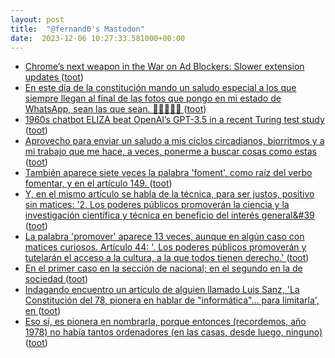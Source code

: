 ```yaml
---
layout: post
title:  "@fernand0's Mastodon"
date:  2023-12-06 10:27:33.581000+00:00
---
```

*  [Chrome’s next weapon in the War on Ad Blockers: Slower extension updates ](https://arstechnica.com/google/2023/12/chromes-next-weapon-in-the-war-on-ad-blockers-slower-extension-updates) ([toot](https://mastodon.social/@fernand0/111532995613867497))
*  [En este día de la constitución mando un saludo especial a los que siempre llegan al final de las fotos que pongo en mi estado de WhatsApp, sean las que sean. 🫶🏼🫶🏼🫶 ](https://mastodon.social/@fernand0/111532850119423357) ([toot](https://mastodon.social/@fernand0/111532850119423357))
*  [1960s chatbot ELIZA beat OpenAI’s GPT-3.5 in a recent Turing test study ](https://arstechnica.com/information-technology/2023/12/real-humans-appeared-human-63-of-the-time-in-recent-turing-test-ai-study) ([toot](https://mastodon.social/@fernand0/111532774487989888))
*  [Aprovecho para enviar un saludo a mis ciclos circadianos, biorritmos y a mi trabajo que me hace, a veces, ponerme a buscar cosas como estas ](https://mastodon.social/@fernand0/111532578010091754) ([toot](https://mastodon.social/@fernand0/111532578010091754))
*  [También aparece siete veces la palabra &#39;foment&#39;, como raíz del verbo fomentar, y en el artículo 149. ](https://mastodon.social/@fernand0/111532576273303680) ([toot](https://mastodon.social/@fernand0/111532576273303680))
*  [Y, en el mismo artículo se habla de la técnica, para ser justos, positivo sin matices: &#39;2. Los poderes públicos promoverán la ciencia y la investigación científica y técnica en beneficio del interés general&#39 ](https://mastodon.social/@fernand0/111532574061237171) ([toot](https://mastodon.social/@fernand0/111532574061237171))
*  [La palabra &#39;promover&#39; aparece 13 veces, aunque en algún caso con matices curiosos. Artículo 44: &#39;. Los poderes públicos promoverán y tutelarán el acceso a la cultura, a la que todos tienen derecho.&#39; ](https://mastodon.social/@fernand0/111532572549536577) ([toot](https://mastodon.social/@fernand0/111532572549536577))
*  [En el primer caso en la sección de nacional; en el segundo en la de sociedad ](https://mastodon.social/@fernand0/111532570871272562) ([toot](https://mastodon.social/@fernand0/111532570871272562))
*  [Indagando encuentro un artículo de alguien llamado Luis Sanz, &#39;La Constitución del 78, pionera en hablar de &quot;informática&quot;... para limitarla&#39;, en  ](https://www.heraldo.es/noticias/nacional/2018/11/16/la-constitucion-del-pionera-hablar-informatica-para-limitarla-1277886-305.html) ([toot](https://mastodon.social/@fernand0/111532569179536231))
*  [Eso sí, es pionera en nombrarla, porque entonces (recordemos, año 1978) no había tantos ordenadores (en las casas, desde luego, ninguno) ](https://mastodon.social/@fernand0/111532561842814215) ([toot](https://mastodon.social/@fernand0/111532561842814215))
